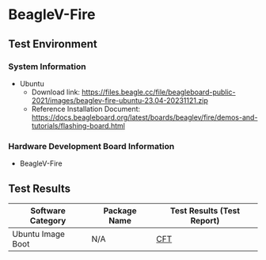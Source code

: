
# BeagleV-Fire

## Test Environment

### System Information

- Ubuntu
    - Download link: https://files.beagle.cc/file/beagleboard-public-2021/images/beaglev-fire-ubuntu-23.04-20231121.zip
    - Reference Installation Document: https://docs.beagleboard.org/latest/boards/beaglev/fire/demos-and-tutorials/flashing-board.html

### Hardware Development Board Information

- BeagleV-Fire

## Test Results

| Software Category       | Package Name  | Test Results (Test Report)   |
|------------------------|------------|-----------------------------|
| Ubuntu Image Boot      | N/A        | [CFT][Ubuntu]               |

[Ubuntu]: ./Ubuntu/README.md
